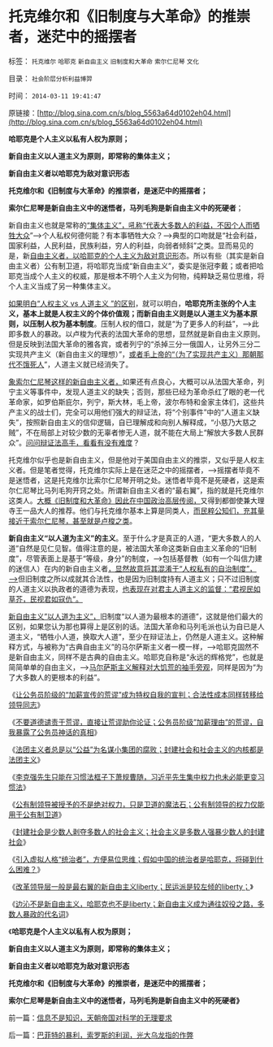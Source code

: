 # 托克维尔和《旧制度与大革命》的推崇者，迷茫中的摇摆者

标签： `托克维尔` `哈耶克` `新自由主义` `旧制度和大革命` `索尔仁尼琴` `文化` 

目录： `社会阶层分析利益博羿`

时间： `2014-03-11 19:41:47`

原链接：[http://blog.sina.com.cn/s/blog_5563a64d0102eh04.html](http://blog.sina.com.cn/s/blog_5563a64d0102eh04.html)

**哈耶克是个人主义以私有人权为原则；**

**新自由主义以人道主义为原则，即常称的集体主义；**

**新自由主义者以哈耶克为敌对意识形态**

**托克维尔和《旧制度与大革命》的推崇者，是迷茫中的摇摆者；**

**索尔仁尼琴是新自由主义中的迷悟者，马列毛狗是新自由主义中的死硬者**；



新自由主义也就是常称的[“集体主义”，吼称“代表大多数人的利益，不因个人而牺牲大众](../../../2013/4/26/集体主义从来不是中国梦，由叶檀公知说起.md)”——>个人私权何德何能？有本事牺牲大众？——>典型的口吻就是“社会利益，国家利益，人民利益，民族利益，穷人的利益，向弱者倾斜”之类。显而易见的是，新[自由主义者，以哈耶克的个人主义为敌对意识形](../../../2013/6/4/《通往奴役之路》是“敌对意识形态”“意图颠覆”？.md)态。所以有些（其实是新自由主义者）公有制卫道，将哈耶克当成“新自由主义”，委实是张冠李戴；或者把哈耶克当成个人主义的权威，那是根本不明个人主义为何物，纯粹缺乏易位思维，将个人主义当成了另一种集体主义。

[如果明白“人权主义 vs
人道主义 ”的区别](../../../2009/6/12/民权，人权，民主权利和人道主义.md)，就可以明白，**哈耶克所主张的个人主义，基本上就是人权主义的个体价值观；而新自由主义则是以人道主义为基本原则，以压制人权为基本制度**。压制人权的借口，就是“为了更多人的利益”，——>此即多数人的暴政。以卢梭为代表的法国大革命的思想，显然就是新自由主义原则。但是反映到法国大革命的雅各宾，或者列宁的“杀掉三分一俄国人，让另外三分二实现共产主义（新自由主义的理想）”，[或者毛上帝的“（为了实现共产主义）那朝那代不饿死人](../../../2009/7/5/历史责任归咎于毛主席是不公正的.md)”，人道主义就已经消失了。

[象索尔仁尼琴这样的新自由主义者，](../../../2010/2/12/个人主义对哲学的实证基础的变化.md)如果还有点良心，大概可以从法国大革命，列宁主义等事件中，发现人道主义的缺失；否则，那些已经为革命杀红了眼的老一代革命家，如罗伯斯庇尔，列宁，斯大林，毛上帝，波尔布特和金家主体们，这些共产主义的战士们，完全可以用他们强大的辩证法，将“个别事件”中的“人道主义缺失”，按照新自由主义的信仰逻辑，自已理解成和向别人解释成，“小慈乃大慈之贼”，不在局部上对较少数的无辜者惨无人道，就不能在大局上“解放大多数人民群众”。[问问辩证法高手，看看有没有难度](../../../2010/1/9/“白马非马”与辩证法和实证和科学理论.md)？

托克维尔似乎也是新自由主义，但是他对于美国自由主义的推崇，又似乎是人权主义者。但是笔者觉得，托克维尔实际上是在迷茫之中的摇摆者，——>摇摆者毕竟不是迷悟者，这是托克维尔比索尔仁尼琴开明之处。迷悟者毕竟不是死硬者，这是索尔仁尼琴比马列毛狗开窍之处。所谓新自由主义者的“最右翼”，指的就是托克维尔这类人。[大概《旧制度和大革命》因此在中国政治高层传阅，](../../../2013/5/30/《旧制度和大革命》阶层图解，特权边际和托克维尔脊.md)又得到都御使兼大理寺王一品大人的推荐。他们与托克维尔基本上算是同类人，[而民粹公知们，充其量接近于索尔仁尼琴，甚至就是卢梭之类](../../../2013/5/31/《旧制度和大革命》的托克维尔脊的“革命，暴民运动，镇压，肃反，文化大革命……”.md)。

**新自由主义“以人道为主义”的主义**。至于什么才是真正的人道，“更大多数人的人道”自然是见仁见智。值得注意的是，被法国大革命这类新自由主义革命的“旧制度”，尽管表面上是基于“等级，身分”的制度，——>包括基督教（如有一个叫信力建的迷信人）在内的新自由主义者[，显然故意将其混淆于“人权私有的自治制度”，——>](http://blog.sina.com.cn/s/blog_5563a64d0102egwv.html)但旧制度之所以成就其合法性，也是因为旧制度持有人道主义；只不过旧制度的人道主义以执政者的道德为表现，[也表现在对君主人道主义的监督：“君视民如草芥，民视君如寇仇”。](../../../2009/11/5/儒家孟子至圣！摒弃封建忠孝道德枷锁.md)

[新自由主义”以人道为主义”，](../../../2009/10/29/人道不是人权；人道主义和低人权社会的关系.md)旧制度“以人道为最根本的道德”，这就是他们最大的区别，如果您认为那也算得上是区别的话。法国大革命和马列毛派也认为自已是人道主义，“牺牲小人道，换取大人道”，至少在辩证法上，仍然是人道主义。这种解释方式，与被称为“古典自由主义”的马尔萨斯主义者一模一样，——>哈耶克固然不是新自由主义，同样不是古典的自由主义。哈耶克自称是“永远的辉格党”，也就是简简单单的自由主义，——>[马尔萨斯主义解释对大饥荒的袖手旁观](../../../2011/12/12/爱尔兰大饥荒中的马尔萨斯的人口论.md)，同样是因为“为了大多数人的更根本的利益”。

《[让公务员阶级的“加薪宣传的荒谬”成为特权自我的宣判；合法性成本同样转移给领导同志](../../../2014/1/23/让公务员阶级的“加薪宣传的荒谬”成为自我的宣判；.md)》

《[不要道德谴责于荒谬，直接让荒谬助你论证；公务员阶级”加薪理由”的荒谬，自我暴露了公务员神话的真相](../../../2014/1/24/不要道德谴责于荒谬，让对方的荒谬助你论证.md)》

《[法团主义者总是以“公益”为名谋小集团的腐败；封建社会和社会主义的内核都是法团主义](../../../2014/1/25/什么是法团主义？公务员“加薪”中法团主义的自利.md)》

《[李克强先生只能在习惯法框子下萧规曹随，习近平先生集中权力也未必能更变习惯法](../../../2014/1/26/李克强先生承认过“李克强经济学”吗？能算经济学吗？.md)》

《[公有制领导被授予的不是绝对权力，只是卫道的魔法石；公有制领导的权力仅能用于公有制卫道](../../../2014/2/16/被授予者从不是绝对权力，只是卫道的魔法石.md)》

《[封建社会是少数人剥夺多数人的社会主义；社会主义是多数人强暴少数人的封建社会](../../../2014/3/1/“统治者”永远不可能压制住“统治阶级”.md)》

《[引入虚拟人格“统治者”，方便易位思维；假如中国的统治者是哈耶克，将碰到什么困难？](http://blog.sina.com.cn/s/blog_5563a64d0102egy7.html)》

《[改革领导层一般是最右翼的新自由主义liberty；民运派是较左倾的liberty；](http://blog.sina.com.cn/s/blog_5563a64d0102egyp.html)》

《[边沁不是新自由主义，哈耶克也不是liberty；新自由主义成为通往奴役之路，多数人暴政的代名词](http://blog.sina.com.cn/s/blog_5563a64d0102egzh.html)》

《**哈耶克是个人主义以私有人权为原则；**

**新自由主义以人道主义为原则，即常称的集体主义；**

**新自由主义者以哈耶克为敌对意识形态**

**托克维尔和《旧制度与大革命》的推崇者，是迷茫中的摇摆者；**

**索尔仁尼琴是新自由主义中的迷悟者，马列毛狗是新自由主义中的死硬者》**

前一篇：[信息不是知识，天朝帝国对科学的无理要求](../../../2014/3/11/信息不是知识，天朝帝国对科学的无理要求.md)

后一篇：[巴菲特的暴利，索罗斯的利润，光大乌龙指的作弊](http://blog.sina.com.cn/s/blog_5563a64d0102eh05.html)